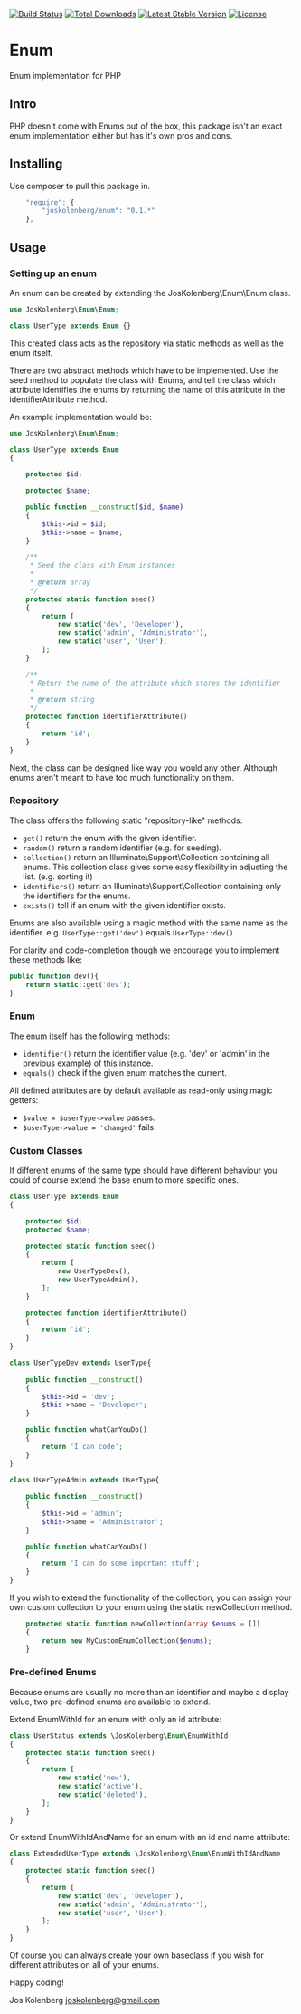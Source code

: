 [![Build Status](https://travis-ci.org/joskolenberg/Enum.svg?branch=master)](https://travis-ci.org/joskolenberg/Enum.svg?branch=master)
[![Total Downloads](https://poser.pugx.org/joskolenberg/enum/downloads)](https://packagist.org/packages/joskolenberg/enum)
[![Latest Stable Version](https://poser.pugx.org/joskolenberg/enum/v/stable)](https://packagist.org/packages/joskolenberg/enum)
[![License](https://poser.pugx.org/joskolenberg/enum/license)](https://packagist.org/packages/joskolenberg/enum)

# Enum
Enum implementation for PHP

## Intro
PHP doesn't come with Enums out of the box, this package isn't an exact enum implementation either but has it's own pros and cons.


## Installing

Use composer to pull this package in.

```js
    "require": {
        "joskolenberg/enum": "0.1.*"
    },
```

## Usage

### Setting up an enum

An enum can be created by extending the JosKolenberg\Enum\Enum class.

```php
use JosKolenberg\Enum\Enum;

class UserType extends Enum {}
```
This created class acts as the repository via static methods as well as the enum itself.

There are two abstract methods which have to be implemented.
Use the seed method to populate the class with Enums, and tell the class which attribute identifies the enums by returning the name of this attribute in the identifierAttribute method.

An example implementation would be:

```php
use JosKolenberg\Enum\Enum;

class UserType extends Enum
{

    protected $id;

    protected $name;

    public function __construct($id, $name)
    {
        $this->id = $id;
        $this->name = $name;
    }

    /**
     * Seed the class with Enum instances
     *
     * @return array
     */
    protected static function seed()
    {
        return [
            new static('dev', 'Developer'),
            new static('admin', 'Administrator'),
            new static('user', 'User'),
        ];
    }

    /**
     * Return the name of the attribute which stores the identifier
     *
     * @return string
     */
    protected function identifierAttribute()
    {
        return 'id';
    }
}
```

Next, the class can be designed like way you would any other. Although enums aren't meant to have too much functionality on them.

### Repository
The class offers the following static "repository-like" methods:
- `get()` return the enum with the given identifier.
- `random()` return a random identifier (e.g. for seeding).
- `collection()` return an Illuminate\Support\Collection containing all enums. This collection class gives some easy flexibility in adjusting the list. (e.g. sorting it)
- `identifiers()` return an Illuminate\Support\Collection containing only the identifiers for the enums.
- `exists()` tell if an enum with the given identifier exists.

Enums are also available using a magic method with the same name as the identifier. e.g. `UserType::get('dev')` equals `UserType::dev()`

For clarity and code-completion though we encourage you to implement these methods like:
```php
public function dev(){
    return static::get('dev');
}
```

### Enum
The enum itself has the following methods:
- `identifier()` return the identifier value (e.g. 'dev' or 'admin' in the previous example) of this instance.
- `equals()` check if the given enum matches the current.

All defined attributes are by default available as read-only using magic getters:
- `$value = $userType->value` passes.
- `$userType->value = 'changed'` fails.

### Custom Classes
If different enums of the same type should have different behaviour you could of course extend the base enum to more specific ones.
```php
class UserType extends Enum
{

    protected $id;
    protected $name;

    protected static function seed()
    {
        return [
            new UserTypeDev(),
            new UserTypeAdmin(),
        ];
    }

    protected function identifierAttribute()
    {
        return 'id';
    }
}

class UserTypeDev extends UserType{
    
    public function __construct()
    {
        $this->id = 'dev';
        $this->name = 'Developer';
    }

    public function whatCanYouDo()
    {
        return 'I can code';
    }
}

class UserTypeAdmin extends UserType{
    
    public function __construct()
    {
        $this->id = 'admin';
        $this->name = 'Administrator';
    }

    public function whatCanYouDo()
    {
        return 'I can do some important stuff';
    }
}
```

If you wish to extend the functionality of the collection, you can assign your own custom collection to your enum using the static newCollection method.
```php
    protected static function newCollection(array $enums = [])
    {
        return new MyCustomEnumCollection($enums);
    }
```

### Pre-defined Enums

Because enums are usually no more than an identifier and maybe a display value, two pre-defined enums are available to extend.

Extend EnumWithId for an enum with only an id attribute:
```php
class UserStatus extends \JosKolenberg\Enum\EnumWithId
{
    protected static function seed()
    {
        return [
            new static('new'),
            new static('active'),
            new static('deleted'),
        ];
    }
}
```
Or extend EnumWithIdAndName for an enum with an id and name attribute:
```php
class ExtendedUserType extends \JosKolenberg\Enum\EnumWithIdAndName
{
    protected static function seed()
    {
        return [
            new static('dev', 'Developer'),
            new static('admin', 'Administrator'),
            new static('user', 'User'),
        ];
    }
}
```
Of course you can always create your own baseclass if you wish for different attributes on all of your enums.

Happy coding!

Jos Kolenberg <joskolenberg@gmail.com>

